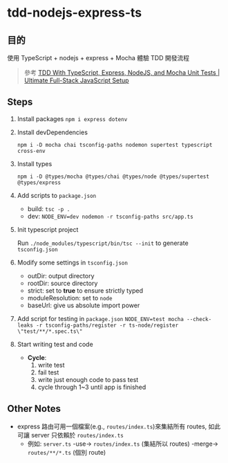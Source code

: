 # tdd-nodejs-express-ts

## 目的

使用 TypeScript + nodejs + express + Mocha 體驗 TDD 開發流程

> 參考 [TDD With TypeScript, Express, NodeJS, and Mocha Unit Tests | Ultimate Full-Stack JavaScript Setup
> ](https://www.youtube.com/watch?v=QVxxgEyZt9Y)

## Steps

1. Install packages
   `npm i express dotenv`

1. Install devDependencies

    `npm i -D mocha chai tsconfig-paths nodemon supertest typescript cross-env`

1. Install types

    `npm i -D @types/mocha @types/chai @types/node @types/supertest @types/express`

1. Add scripts to `package.json`

    - build: `tsc -p .`
    - dev: `NODE_ENV=dev nodemon -r tsconfig-paths src/app.ts`

1. Init typescript project

    Run `./node_modules/typescript/bin/tsc --init` to generate `tsconfig.json`

1. Modify some settings in `tsconfig.json`

    - outDir: output directory
    - rootDir: source directory
    - strict: set to **true** to ensure strictly typed
    - moduleResolution: set to `node`
    - baseUrl: give us absolute import power

1. Add script for testing in `package.json`
   `NODE_ENV=test mocha --check-leaks -r tsconfig-paths/register -r ts-node/register \"test/**/*.spec.ts\"`
1. Start writing test and code
    - **Cycle**:
        1. write test
        1. fail test
        1. write just enough code to pass test
        1. cycle through 1~3 until app is finished

## Other Notes

-   express 路由可用一個檔案(e.g., `routes/index.ts`)來集結所有 routes, 如此可讓 server 只依賴於 `routes/index.ts`
    -   例如:
        `server.ts` -use-> `routes/index.ts` (集結所以 routes) -merge-> `routes/**/*.ts` (個別 route)
